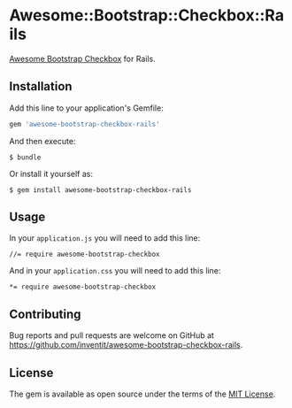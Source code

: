 # Awesome::Bootstrap::Checkbox::Rails

[Awesome Bootstrap Checkbox](https://github.com/flatlogic/awesome-bootstrap-checkbox) for Rails.

## Installation

Add this line to your application's Gemfile:

```ruby
gem 'awesome-bootstrap-checkbox-rails'
```

And then execute:

    $ bundle

Or install it yourself as:

    $ gem install awesome-bootstrap-checkbox-rails

## Usage

In your `application.js` you will need to add this line:

    //= require awesome-bootstrap-checkbox
   
And in your `application.css` you will need to add this line:

    *= require awesome-bootstrap-checkbox

## Contributing

Bug reports and pull requests are welcome on GitHub at https://github.com/inventit/awesome-bootstrap-checkbox-rails.

## License

The gem is available as open source under the terms of the [MIT License](https://opensource.org/licenses/MIT).
